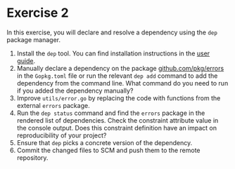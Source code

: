 # Exercise 2

In this exercise, you will declare and resolve a dependency using the `dep` package manager.

1. Install the `dep` tool. You can find installation instructions in the [user guide](https://golang.github.io/dep/docs/installation.html).
2. Manually declare a dependency on the package [github.com/pkg/errors](https://github.com/pkg/errors) in the `Gopkg.toml` file or run the relevant `dep add` command to add the dependency from the command line. What command do you need to run if you added the dependency manually?
3. Improve `utils/error.go` by replacing the code with functions from the external `errors` package.
4. Run the `dep status` command and find the `errors` package in the rendered list of dependencies. Check the constraint attribute value in the console output. Does this constraint definition have an impact on reproducibility of your project?
5. Ensure that `dep` picks a concrete version of the dependency.
6. Commit the changed files to SCM and push them to the remote repository.